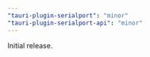 ```yaml
---
"tauri-plugin-serialport": "minor"
"tauri-plugin-serialport-api": "minor"
---
```


Initial release.

